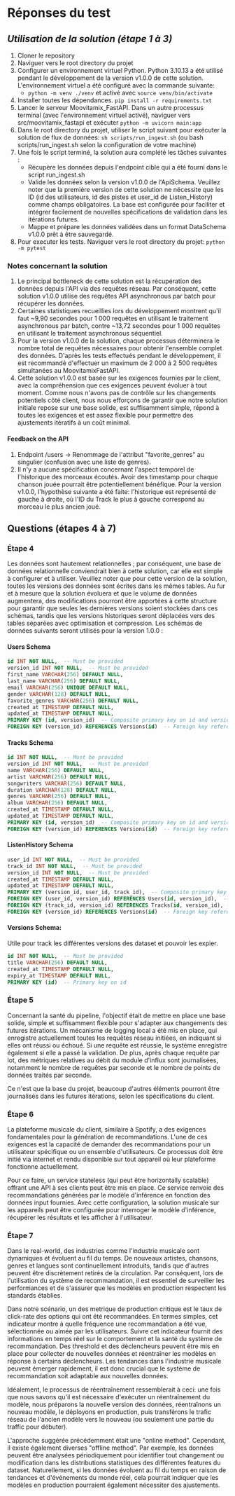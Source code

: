 # Réponses du test

## _Utilisation de la solution (étape 1 à 3)_

1. Cloner le repository
2. Naviguer vers le root directory du projet
3. Configurer un environnement virtuel Python. Python 3.10.13 a été utilisé pendant le développement de la version v1.0.0 de cette solution. L'environnement virtuel a été configuré avec la commande suivante:
   - `python -m venv ./venv` et activé avec `source venv/bin/activate`
4. Installer toutes les dépendances. `pip install -r requirements.txt`
5. Lancer le serveur Moovitamix_FastAPI. Dans un autre processus terminal (avec l'environnement virtuel activé), naviguer vers src/moovitamix_fastapi et exécuter `python -m uvicorn main:app`
6. Dans le root directory du projet, utiliser le script suivant pour exécuter la solution de flux de données: `sh scripts/run_ingest.sh` (ou bash scripts/run_ingest.sh selon la configuration de votre machine)
7. Une fois le script terminé, la solution aura complété les tâches suivantes :
   - Récupère les données depuis l'endpoint cible qui a été fourni dans le script run_ingest.sh
   - Valide les données selon la version v1.0.0 de l'ApiSchema. Veuillez noter que la première version de cette solution ne nécessite que les ID (id des utilisateurs, id des pistes et user_id de Listen_History) comme champs obligatoires. La base est configurée pour faciliter et intégrer facilement de nouvelles spécifications de validation dans les itérations futures.
   - Mappe et prépare les données validées dans un format DataSchema v1.0.0 prêt à être sauvegardé.
8. Pour executer les tests. Naviguer vers le root directory du projet: `python -m pytest`

### Notes concernant la solution
1. Le principal bottleneck de cette solution est la récupération des données depuis l'API via des requêtes réseau. Par conséquent, cette solution v1.0.0 utilise des requêtes API asynchronous par batch pour récupérer les données.
2. Certaines statistiques recueillies lors du développement montrent qu'il faut ~9,90 secondes pour 1 000 requêtes en utilisant le traitement asynchronous par batch, contre ~13,72 secondes pour 1 000 requêtes en utilisant le traitement asynchronous séquentiel.
2. Pour la version v1.0.0 de la solution, chaque processus déterminera le nombre total de requêtes nécessaires pour obtenir l'ensemble complet des données. D'après les tests effectués pendant le développement, il est recommandé d'effectuer un maximum de 2 000 à 2 500 requêtes simultanées au MoovitamixFastAPI.
2. Cette solution v1.0.0 est basée sur les exigences fournies par le client, avec la compréhension que ces exigences peuvent évoluer à tout moment. Comme nous n'avons pas de contrôle sur les changements potentiels côté client, nous nous efforçons de garantir que notre solution initiale repose sur une base solide, est suffisamment simple, répond à toutes les exigences et est assez flexible pour permettre des ajustements itératifs à un coût minimal.

#### Feedback on the API
1. Endpoint /users -> Renommage de l'attribut "favorite_genres" au singulier (confusion avec une liste de genres).
2. Il n'y a aucune spécification concernant l'aspect temporel de l'historique des morceaux écoutés. Avoir des timestamp pour chaque chanson jouée pourrait être potentiellement bénéfique. Pour la version v1.0.0, l'hypothèse suivante a été faite: l'historique est représenté de gauche à droite, où l'ID du Track le plus à gauche correspond au morceau le plus ancien joué.

## Questions (étapes 4 à 7)

### Étape 4
Les données sont hautement relationnelles ; par conséquent, une base de données relationnelle conviendrait bien à cette solution, car elle est simple à configurer et à utiliser. Veuillez noter que pour cette version de la solution, toutes les versions des données sont écrites dans les mêmes tables. Au fur et à mesure que la solution évoluera et que le volume de données augmentera, des modifications pourront être apportées à cette structure pour garantir que seules les dernières versions soient stockées dans ces schémas, tandis que les versions historiques seront déplacées vers des tables séparées avec optimisation et compression. Les schémas de données suivants seront utilisés pour la version 1.0.0 :

#### Users Schema
```sql
id INT NOT NULL,  -- Must be provided
version_id INT NOT NULL,  -- Must be provided
first_name VARCHAR(256) DEFAULT NULL,
last_name VARCHAR(256) DEFAULT NULL,
email VARCHAR(256) UNIQUE DEFAULT NULL,
gender VARCHAR(128) DEFAULT NULL,
favorite_genres VARCHAR(256) DEFAULT NULL,
created_at TIMESTAMP DEFAULT NULL,
updated_at TIMESTAMP DEFAULT NULL,
PRIMARY KEY (id, version_id)  -- Composite primary key on id and version_id
FOREIGN KEY (version_id) REFERENCES Versions(id)  -- Foreign key referencing Versions table
```

#### Tracks Schema
```sql
id INT NOT NULL,  -- Must be provided
version_id INT NOT NULL,  -- Must be provided
name VARCHAR(256) DEFAULT NULL,
artist VARCHAR(256) DEFAULT NULL,
songwriters VARCHAR(256) DEFAULT NULL,
duration VARCHAR(128) DEFAULT NULL,
genres VARCHAR(256) DEFAULT NULL,
album VARCHAR(256) DEFAULT NULL,
created_at TIMESTAMP DEFAULT NULL,
updated_at TIMESTAMP DEFAULT NULL,
PRIMARY KEY (id, version_id)  -- Composite primary key on id and version_id
FOREIGN KEY (version_id) REFERENCES Versions(id)  -- Foreign key referencing Versions table
```

#### ListenHistory Schema
```sql
user_id INT NOT NULL,  -- Must be provided
track_id INT NOT NULL,  -- Must be provided
version_id INT NOT NULL,  -- Must be provided
created_at TIMESTAMP DEFAULT NULL,
updated_at TIMESTAMP DEFAULT NULL,
PRIMARY KEY (version_id, user_id, track_id),  -- Composite primary key on user_id, track_id, and version_id
FOREIGN KEY (user_id, version_id) REFERENCES Users(id, version_id),  -- References both id and version_id in Users table
FOREIGN KEY (track_id, version_id) REFERENCES Tracks(id, version_id), -- References both id and version_id in Tracks table
FOREIGN KEY (version_id) REFERENCES Versions(id)  -- Foreign key referencing Versions table
```

#### Versions Schema:
Utile pour track les différentes versions des dataset et pouvoir les expier.
```sql
id INT NOT NULL,  -- Must be provided
title VARCHAR(256) DEFAULT NULL,
created_at TIMESTAMP DEFAULT NULL,
expiry_at TIMESTAMP DEFAULT NULL,
PRIMARY KEY (id)  -- Primary key on id
```

### Étape 5
Concernant la santé du pipeline, l'objectif était de mettre en place une base solide, simple et suffisamment flexible pour s'adapter aux changements des futures itérations. Un mécanisme de logging local a été mis en place, qui enregistre actuellement toutes les requêtes réseau initiées, en indiquant si elles ont réussi ou échoué. Si une requête est réussie, le système enregistre également si elle a passé la validation. De plus, après chaque requête par lot, des métriques relatives au débit du module d'influx sont journalisées, notamment le nombre de requêtes par seconde et le nombre de points de données traités par seconde.

Ce n'est que la base du projet, beaucoup d'autres éléments pourront être journalisés dans les futures itérations, selon les spécifications du client.

### Étape 6
La plateforme musicale du client, similaire à Spotify, a des exigences fondamentales pour la génération de recommandations. L'une de ces exigences est la capacité de demander des recommandations pour un utilisateur spécifique ou un ensemble d'utilisateurs. Ce processus doit être initié via internet et rendu disponible sur tout appareil où leur plateforme fonctionne actuellement.

Pour ce faire, un service stateless (qui peut être horizontally scalable) offrant une API à ses clients peut être mis en place. Ce service renvoie des recommandations générées par le modèle d'inférence en fonction des données input fournies. Avec cette configuration, la solution musicale sur les appareils peut être configurée pour interroger le modèle d'inférence, récupérer les résultats et les afficher à l'utilisateur.

### Étape 7
Dans le real-world, des industries comme l'industrie musicale sont dynamiques et évoluent au fil du temps. De nouveaux artistes, chansons, genres et langues sont continuellement introduits, tandis que d'autres peuvent être discrètement retirés de la circulation. Par conséquent, lors de l'utilisation du système de recommandation, il est essentiel de surveiller les performances et de s'assurer que les modèles en production respectent les standards établies.

Dans notre scénario, un des metrique de production critique est le taux de click-rate des options qui ont été recommandées. En termes simples, cet indicateur montre à quelle fréquence une recommandation a été vue, sélectionnée ou aimée par les utilisateurs. Suivre cet indicateur fournit des informations en temps réel sur le comportement et la santé du système de recommandation. Des threshold et des déclencheurs peuvent être mis en place pour collecter de nouvelles données et réentraîner les modèles en réponse à certains déclencheurs. Les tendances dans l'industrie musicale peuvent émerger rapidement, il est donc crucial que le système de recommandation soit adaptable aux nouvelles données.

Idéalement, le processus de réentraînement ressemblerait à ceci: une fois que nous savons qu'il est nécessaire d'exécuter un réentraînement du modèle, nous préparons la nouvelle version des données, réentraînons un nouveau modèle, le déployons en production, puis transférons le trafic réseau de l'ancien modèle vers le nouveau (ou seulement une partie du traffic pour débuter).

L'approche suggérée précédemment était une "online method". Cependant, il existe également diverses "offline method". Par exemple, les données peuvent être analysées périodiquement pour identifier tout changement ou modification dans les distributions statistiques des différentes features du dataset. Naturellement, si les données évoluent au fil du temps en raison de tendances et d'événements du monde réel, cela pourrait indiquer que les modèles en production pourraient également nécessiter des ajustements.
